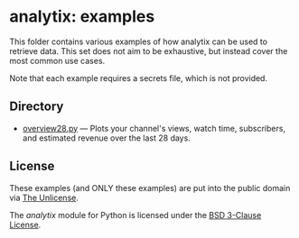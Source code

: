 # analytix: examples

This folder contains various examples of how analytix can be used to retrieve data.
This set does not aim to be exhaustive, but instead cover the most common use cases.

Note that each example requires a secrets file, which is not provided.

## Directory

* [overview28.py](https://github.com/parafoxia/analytix/blob/main/examples/overview.py) — Plots your channel's views, watch time, subscribers, and estimated revenue over the last 28 days.

## License

These examples (and ONLY these examples) are put into the public domain via [The Unlicense](https://github.com/parafoxia/analytix/blob/main/examples/LICENSE).

The *analytix* module for Python is licensed under the [BSD 3-Clause License](https://github.com/parafoxia/analytix/blob/main/LICENSE).
